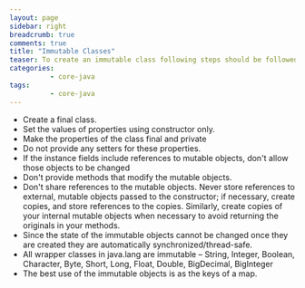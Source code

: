 ```yaml
---
layout: page
sidebar: right
breadcrumb: true
comments: true
title: "Immutable Classes"
teaser: To create an immutable class following steps should be followed:"
categories:
          - core-java
tags:
          - core-java
---
```

- Create a final class.
- Set the values of properties using constructor only.
- Make the properties of the class final and private
- Do not provide any setters for these properties.
- If the instance fields include references to mutable objects, don't allow those objects to be changed
- Don't provide methods that modify the mutable objects.
- Don't share references to the mutable objects. Never store references to external, mutable objects passed to the constructor; if necessary, create copies, and store references to the copies. Similarly, create copies of your internal mutable objects when necessary to avoid returning the originals in your methods.
- Since the state of the immutable objects cannot be changed once they are created they are automatically synchronized/thread-safe.
- All wrapper classes in java.lang are immutable – String, Integer, Boolean, Character, Byte, Short, Long, Float, Double, BigDecimal, BigInteger
- The best use of the immutable objects is as the keys of a map.
